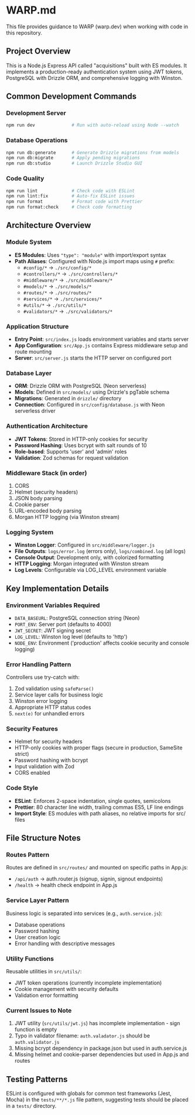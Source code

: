# WARP.md

This file provides guidance to WARP (warp.dev) when working with code in this repository.

## Project Overview

This is a Node.js Express API called "acquisitions" built with ES modules. It implements a production-ready authentication system using JWT tokens, PostgreSQL with Drizzle ORM, and comprehensive logging with Winston.

## Common Development Commands

### Development Server
```bash
npm run dev              # Run with auto-reload using Node --watch
```

### Database Operations  
```bash
npm run db:generate      # Generate Drizzle migrations from models
npm run db:migrate       # Apply pending migrations
npm run db:studio        # Launch Drizzle Studio GUI
```

### Code Quality
```bash
npm run lint             # Check code with ESLint
npm run lint:fix         # Auto-fix ESLint issues
npm run format           # Format code with Prettier
npm run format:check     # Check code formatting
```

## Architecture Overview

### Module System
- **ES Modules**: Uses `"type": "module"` with import/export syntax
- **Path Aliases**: Configured with Node.js import maps using `#` prefix:
  - `#config/*` → `./src/config/*`
  - `#controllers/*` → `./src/controllers/*`
  - `#middleware/*` → `./src/middleware/*`
  - `#models/*` → `./src/models/*` 
  - `#routes/*` → `./src/routes/*`
  - `#services/*` → `./src/services/*`
  - `#utils/*` → `./src/utils/*`
  - `#validators/*` → `./src/validators/*`

### Application Structure
- **Entry Point**: `src/index.js` loads environment variables and starts server
- **App Configuration**: `src/App.js` contains Express middleware setup and route mounting
- **Server**: `src/server.js` starts the HTTP server on configured port

### Database Layer
- **ORM**: Drizzle ORM with PostgreSQL (Neon serverless)
- **Models**: Defined in `src/models/` using Drizzle's pgTable schema
- **Migrations**: Generated in `drizzle/` directory
- **Connection**: Configured in `src/config/database.js` with Neon serverless driver

### Authentication Architecture
- **JWT Tokens**: Stored in HTTP-only cookies for security
- **Password Hashing**: Uses bcrypt with salt rounds of 10
- **Role-based**: Supports 'user' and 'admin' roles
- **Validation**: Zod schemas for request validation

### Middleware Stack (in order)
1. CORS
2. Helmet (security headers)
3. JSON body parsing
4. Cookie parser
5. URL-encoded body parsing
6. Morgan HTTP logging (via Winston stream)

### Logging System
- **Winston Logger**: Configured in `src/middleware/logger.js`
- **File Outputs**: `logs/error.log` (errors only), `logs/combined.log` (all logs)
- **Console Output**: Development only, with colorized formatting
- **HTTP Logging**: Morgan integrated with Winston stream
- **Log Levels**: Configurable via LOG_LEVEL environment variable

## Key Implementation Details

### Environment Variables Required
- `DATA_BASEURL`: PostgreSQL connection string (Neon)
- `PORT_ENV`: Server port (defaults to 4000)  
- `JWT_SECRET`: JWT signing secret
- `LOG_LEVEL`: Winston log level (defaults to 'http')
- `NODE_ENV`: Environment ('production' affects cookie security and console logging)

### Error Handling Pattern
Controllers use try-catch with:
1. Zod validation using `safeParse()`
2. Service layer calls for business logic
3. Winston error logging
4. Appropriate HTTP status codes
5. `next(e)` for unhandled errors

### Security Features
- Helmet for security headers
- HTTP-only cookies with proper flags (secure in production, SameSite strict)
- Password hashing with bcrypt
- Input validation with Zod
- CORS enabled

### Code Style
- **ESLint**: Enforces 2-space indentation, single quotes, semicolons
- **Prettier**: 80 character line width, trailing commas ES5, LF line endings
- **Import Style**: ES modules with path aliases, no relative imports for src/ files

## File Structure Notes

### Routes Pattern
Routes are defined in `src/routes/` and mounted on specific paths in App.js:
- `/api/auth` → auth.router.js (signup, signin, signout endpoints)
- `/health` → health check endpoint in App.js

### Service Layer Pattern  
Business logic is separated into services (e.g., `auth.service.js`):
- Database operations
- Password hashing
- User creation logic
- Error handling with descriptive messages

### Utility Functions
Reusable utilities in `src/utils/`:
- JWT token operations (currently incomplete implementation)
- Cookie management with security defaults
- Validation error formatting

### Current Issues to Note
1. JWT utility (`src/utils/jwt.js`) has incomplete implementation - sign function is empty
2. Typo in validator filename: `auth.valadator.js` should be `auth.validator.js`
3. Missing bcrypt dependency in package.json but used in auth.service.js
4. Missing helmet and cookie-parser dependencies but used in App.js and routes

## Testing Patterns
ESLint is configured with globals for common test frameworks (Jest, Mocha) in the `tests/**/*.js` file pattern, suggesting tests should be placed in a `tests/` directory.